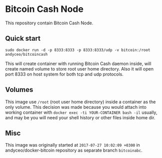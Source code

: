 # Bitcoin Cash Node

This repository contain Bitcoin Cash Node.


## Quick start

    sudo docker run -d -p 8333:8333 -p 8333:8333/udp -v bitcoin:/root andyceo/bitcoincash

This will create container with running Bitcoin Cash daemon inside, will create named volume to store root user home directory. Also it will open port 8333 on host system for both tcp and udp protocols.


## Volumes

This image use `/root` (root user home directory) inside a container as the only volume. This decision was made because you would attach into working container with `docker exec -ti YOUR-CONTAINER bash -il` usually, and may be you will need your shell history or other files inside home dir.


## Misc

This image was originally started at `2017-07-27 10:02:09 +0300` in andyceo/docker-bitcoin repository as separate branch `bitcoinabc`.
